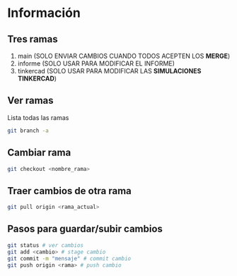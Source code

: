 # Información
## Tres ramas
1. main (SOLO ENVIAR CAMBIOS CUANDO TODOS ACEPTEN LOS **MERGE**)
2. informe (SOLO USAR PARA MODIFICAR EL INFORME)
3. tinkercad (SOLO USAR PARA MODIFICAR LAS **SIMULACIONES TINKERCAD**)

## Ver ramas
Lista todas las ramas
```bash
git branch -a
```
## Cambiar rama
```bash
git checkout <nombre_rama>
```
## Traer cambios de otra rama
```bash
git pull origin <rama_actual>
```
## Pasos para guardar/subir cambios
```bash
git status # ver cambios
git add <cambio> # stage cambio
git commit -m "mensaje" # commit cambio
git push origin <rama> # push cambio
```
